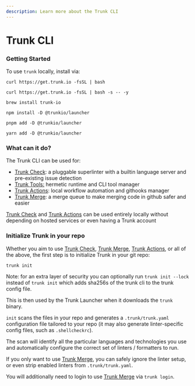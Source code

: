 ```yaml
---
description: Learn more about the Trunk CLI
---
```


# Trunk CLI

### Getting Started

To use `trunk` locally, install via:

```shell
curl https://get.trunk.io -fsSL | bash
```

```shell
curl https://get.trunk.io -fsSL | bash -s -- -y
```

```shell
brew install trunk-io
```

```shell
npm install -D @trunkio/launcher
```

```shell
pnpm add -D @trunkio/launcher
```

```shell
yarn add -D @trunkio/launcher
```

### What can it do?

The Trunk CLI can be used for:

- [Trunk Check](https://docs.trunk.io/check): a pluggable superlinter with a builtin language server and pre-existing issue detection
- [Trunk Tools:](https://docs.trunk.io/check/advanced-setup/tools) hermetic runtime and CLI tool manager
- [Trunk Actions](https://docs.trunk.io/check/advanced-setup/actions): local workflow automation and githooks manager
- [Trunk Merge](../../../merge/merge.md): a merge queue to make merging code in github safer and easier

[Trunk Check](https://docs.trunk.io/check) and [Trunk Actions](https://docs.trunk.io/check/advanced-setup/actions) can be used entirely locally without depending on hosted services or even having a Trunk account

### Initialize Trunk in your repo

Whether you aim to use [Trunk Check](https://docs.trunk.io/check), [Trunk Merge](../../../merge/merge.md), [Trunk Actions](https://docs.trunk.io/check/advanced-setup/actions), or all of the above, the first step is to initialize Trunk in your git repo:

```shell
trunk init
```

Note: for an extra layer of security you can optionally run `trunk init --lock` instead of `trunk init` which adds sha256s of the trunk cli to the trunk config file.

This is then used by the Trunk Launcher when it downloads the `trunk` binary.

`init` scans the files in your repo and generates a `.trunk/trunk.yaml` configuration file tailored to your repo (it may also generate linter-specific config files, such as `.shellcheckrc`).

The scan will identify all the particular languages and technologies you use and automatically configure the correct set of linters / formatters to run.

If you only want to use [Trunk Merge](../../../merge/merge.md), you can safely ignore the linter setup, or even strip enabled linters from `.trunk/trunk.yaml`.

You will additionally need to login to use [Trunk Merge](../../../merge/merge.md) via `trunk login`.
